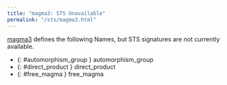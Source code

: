 ```yaml
---
title: "magma3: STS Unavailable"
permalink: "/sts/magma3.html"
---
```






[magma3](/cd/magma3)
defines the following Names, but STS signatures are not currently available.


 *  {: #automorphism_group } automorphism_group
 *  {: #direct_product } direct_product
 *  {: #free_magma } free_magma